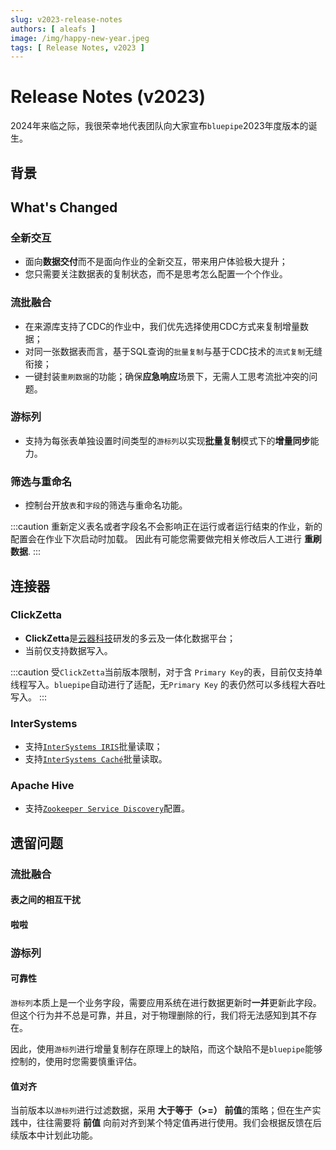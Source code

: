 ```yaml
---
slug: v2023-release-notes
authors: [ aleafs ]
image: /img/happy-new-year.jpeg
tags: [ Release Notes, v2023 ]
---
```


# Release Notes (v2023)

2024年来临之际，我很荣幸地代表团队向大家宣布`bluepipe`2023年度版本的诞生。

## 背景

## What's Changed

### 全新交互

* 面向**数据交付**而不是面向作业的全新交互，带来用户体验极大提升；
* 您只需要关注数据表的复制状态，而不是思考怎么配置一个个作业。

### 流批融合

* 在来源库支持了CDC的作业中，我们优先选择使用CDC方式来复制增量数据；
* 对同一张数据表而言，基于SQL查询的`批量复制`与基于CDC技术的`流式复制`无缝衔接；
* 一键封装`重刷数据`的功能；确保**应急响应**场景下，无需人工思考流批冲突的问题。

### 游标列

* 支持为每张表单独设置时间类型的`游标列`以实现**批量复制**模式下的**增量同步**能力。

### 筛选与重命名

* 控制台开放`表`和`字段`的筛选与重命名功能。

:::caution
重新定义表名或者字段名不会影响正在运行或者运行结束的作业，新的配置会在作业下次启动时加载。
因此有可能您需要做完相关修改后人工进行 **重刷数据**.
:::

## 连接器

### ClickZetta

* **ClickZetta**是[云器科技](https://www.yunqi.tech)研发的多云及一体化数据平台；
* 当前仅支持数据写入。

:::caution
受`ClickZetta`当前版本限制，对于含 `Primary Key`的表，目前仅支持单线程写入。`bluepipe`自动进行了适配，无`Primary Key`
的表仍然可以多线程大吞吐写入。
:::

### InterSystems

* 支持[`InterSystems IRIS`](https://www.intersystems.com/data-platform/)批量读取；
* 支持[`InterSystems Caché`](https://www.intersystems.com/cache/)批量读取。

### Apache Hive

* 支持[`Zookeeper Service Discovery`](https://cwiki.apache.org/confluence/display/hive/hiveserver2+clients#HiveServer2Clients-ConnectionURLWhenZooKeeperServiceDiscoveryIsEnabled)配置。

## 遗留问题

### 流批融合

#### 表之间的相互干扰

#### 啦啦

### 游标列

#### 可靠性

`游标列`本质上是一个业务字段，需要应用系统在进行数据更新时**一并**更新此字段。但这个行为并不总是可靠，并且，对于物理删除的行，我们将无法感知到其不存在。

因此，使用`游标列`进行增量复制存在原理上的缺陷，而这个缺陷不是`bluepipe`能够控制的，使用时您需要慎重评估。

#### 值对齐

当前版本以`游标列`进行过滤数据，采用 **大于等于（>=）** **前值**的策略；但在生产实践中，往往需要将 **前值**
向前对齐到某个特定值再进行使用。我们会根据反馈在后续版本中计划此功能。
